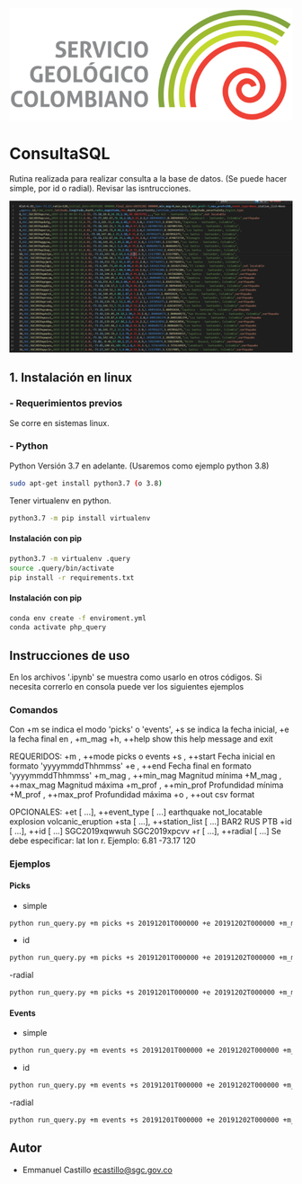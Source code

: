 ![SGC](images/sgc_logo.png)<!-- .element width="700"-->

# ConsultaSQL

Rutina realizada para realizar consulta a la base de datos. (Se puede hacer simple, por id o radial). Revisar las isntrucciones.  

![OUT](images/out.png)<!-- .element width="700"-->

## 1. Instalación en linux

### - Requerimientos previos
Se corre en sistemas linux.

### - Python
Python Versión 3.7 en adelante. (Usaremos como ejemplo python 3.8)
```bash
sudo apt-get install python3.7 (o 3.8)
```

Tener virtualenv en python.
```bash
python3.7 -m pip install virtualenv
```

#### Instalación con pip 
```bash
python3.7 -m virtualenv .query
source .query/bin/activate
pip install -r requirements.txt
```
#### Instalación con pip 
```bash
conda env create -f enviroment.yml
conda activate php_query
```


## Instrucciones de uso

En los archivos '.ipynb' se muestra como usarlo en otros códigos. Si necesita correrlo en consola puede ver los siguientes ejemplos


### Comandos
Con +m se indica el modo 'picks' o 'events', +s se indica la fecha inicial, +e la fecha final en , +m_mag 
+h, ++help            show this help message and exit
    
  REQUERIDOS:
  +m , ++mode           picks o events
  +s , ++start          Fecha inicial en formato 'yyyymmddThhmmss'
  +e , ++end            Fecha final en formato 'yyyymmddThhmmss'
  +m_mag , ++min_mag    Magnitud mínima
  +M_mag , ++max_mag    Magnitud máxima
  +m_prof , ++min_prof  Profundidad mínima
  +M_prof , ++max_prof  Profundidad máxima
  +o , ++out            csv format

  OPCIONALES:
  +et  [ ...], ++event_type  [ ...]  earthquake not_locatable explosion volcanic_eruption
  +sta  [ ...], ++station_list  [ ...]  BAR2 RUS PTB
  +id  [ ...], ++id  [ ...]  SGC2019xqwwuh SGC2019xpcvv
  +r  [ ...], ++radial  [ ...] Se debe especificar: lat lon r. Ejemplo: 6.81 -73.17 120


### Ejemplos

#### Picks

- simple

```bash
python run_query.py +m picks +s 20191201T000000 +e 20191202T000000 +m_mag 0 +M_mag 8 +m_prof -5 +M_prof 250 +o prove.csv
```

- id

```bash
python run_query.py +m picks +s 20191201T000000 +e 20191202T000000 +m_mag 0 +M_mag 8 +m_prof -5 +M_prof 250 +o prove.csv +id SGC2019xqwwuh SGC2019xpcvvc
```

-radial 
```bash
python run_query.py +m picks +s 20191201T000000 +e 20191202T000000 +m_mag 0 +M_mag 8 +m_prof -5 +M_prof 250 +o prove.csv +r 6.81 -73.17 120
```

#### Events

- simple

```bash
python run_query.py +m events +s 20191201T000000 +e 20191202T000000 +m_mag 0 +M_mag 8 +m_prof -5 +M_prof 250 +o prove.csv
```

- id

```bash
python run_query.py +m events +s 20191201T000000 +e 20191202T000000 +m_mag 0 +M_mag 8 +m_prof -5 +M_prof 250 +o prove.csv +id SGC2019xqwwuh SGC2019xpcvvc
```

-radial 
```bash
python run_query.py +m events +s 20191201T000000 +e 20191202T000000 +m_mag 0 +M_mag 8 +m_prof -5 +M_prof 250 +o prove.csv +r 6.81 -73.17 120
```


## Autor

- Emmanuel  Castillo ecastillo@sgc.gov.co


